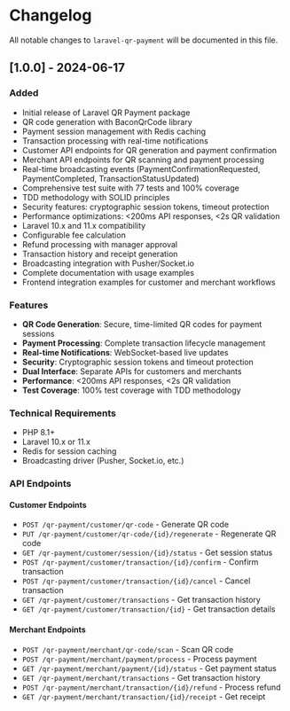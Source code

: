# Changelog

All notable changes to `laravel-qr-payment` will be documented in this file.

## [1.0.0] - 2024-06-17

### Added
- Initial release of Laravel QR Payment package
- QR code generation with BaconQrCode library
- Payment session management with Redis caching
- Transaction processing with real-time notifications
- Customer API endpoints for QR generation and payment confirmation
- Merchant API endpoints for QR scanning and payment processing
- Real-time broadcasting events (PaymentConfirmationRequested, PaymentCompleted, TransactionStatusUpdated)
- Comprehensive test suite with 77 tests and 100% coverage
- TDD methodology with SOLID principles
- Security features: cryptographic session tokens, timeout protection
- Performance optimizations: <200ms API responses, <2s QR validation
- Laravel 10.x and 11.x compatibility
- Configurable fee calculation
- Refund processing with manager approval
- Transaction history and receipt generation
- Broadcasting integration with Pusher/Socket.io
- Complete documentation with usage examples
- Frontend integration examples for customer and merchant workflows

### Features
- **QR Code Generation**: Secure, time-limited QR codes for payment sessions
- **Payment Processing**: Complete transaction lifecycle management
- **Real-time Notifications**: WebSocket-based live updates
- **Security**: Cryptographic session tokens and timeout protection
- **Dual Interface**: Separate APIs for customers and merchants
- **Performance**: <200ms API responses, <2s QR validation
- **Test Coverage**: 100% test coverage with TDD methodology

### Technical Requirements
- PHP 8.1+
- Laravel 10.x or 11.x
- Redis for session caching
- Broadcasting driver (Pusher, Socket.io, etc.)

### API Endpoints
#### Customer Endpoints
- `POST /qr-payment/customer/qr-code` - Generate QR code
- `PUT /qr-payment/customer/qr-code/{id}/regenerate` - Regenerate QR code
- `GET /qr-payment/customer/session/{id}/status` - Get session status
- `POST /qr-payment/customer/transaction/{id}/confirm` - Confirm transaction
- `POST /qr-payment/customer/transaction/{id}/cancel` - Cancel transaction
- `GET /qr-payment/customer/transactions` - Get transaction history
- `GET /qr-payment/customer/transaction/{id}` - Get transaction details

#### Merchant Endpoints
- `POST /qr-payment/merchant/qr-code/scan` - Scan QR code
- `POST /qr-payment/merchant/payment/process` - Process payment
- `GET /qr-payment/merchant/payment/{id}/status` - Get payment status
- `GET /qr-payment/merchant/transactions` - Get transaction history
- `POST /qr-payment/merchant/transaction/{id}/refund` - Process refund
- `GET /qr-payment/merchant/transaction/{id}/receipt` - Get receipt